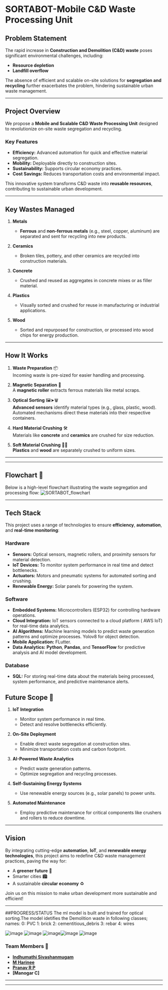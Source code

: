 
# SORTABOT-Mobile C&D Waste Processing Unit   

## Problem Statement 
The rapid increase in **Construction and Demolition (C&D) waste** poses significant environmental challenges, including:  
- **Resource depletion**  
- **Landfill overflow**  

The absence of efficient and scalable on-site solutions for **segregation and recycling** further exacerbates the problem, hindering sustainable urban waste management.  

---

## Project Overview 
We propose a **Mobile and Scalable C&D Waste Processing Unit** designed to revolutionize on-site waste segregation and recycling.  

### Key Features  
- **Efficiency:** Advanced automation for quick and effective material segregation.  
- **Mobility:** Deployable directly to construction sites.  
- **Sustainability:** Supports circular economy practices.  
- **Cost Savings:** Reduces transportation costs and environmental impact.  

This innovative system transforms C&D waste into **reusable resources**, contributing to sustainable urban development.  

---
## Key Wastes Managed  

1. **Metals**  
   - **Ferrous** and **non-ferrous metals** (e.g., steel, copper, aluminum) are separated and sent for recycling into new products.  

2. **Ceramics**   
   - Broken tiles, pottery, and other ceramics are recycled into construction materials.  

3. **Concrete**   
   - Crushed and reused as aggregates in concrete mixes or as filler material.  

4. **Plastics**   
   - Visually sorted and crushed for reuse in manufacturing or industrial applications.  

5. **Wood**  
   - Sorted and repurposed for construction, or processed into wood chips for energy production.  

---

## How It Works 

1. **Waste Preparation** 📦  
   Incoming waste is pre-sized for easier handling and processing.  

2. **Magnetic Separation** 🧲  
   A **magnetic roller** extracts ferrous materials like metal scraps.  

3. **Optical Sorting** 🖼️➤🗑️  
   **Advanced sensors** identify material types (e.g., glass, plastic, wood). Automated mechanisms direct these materials into their respective containers.  

4. **Hard Material Crushing** 🛠️  
   Materials like **concrete** and **ceramics** are crushed for size reduction.  

5. **Soft Material Crushing** 🌳🧩  
   **Plastics** and **wood** are separately crushed to uniform sizes.  

---
---

## Flowchart 🔄  

Below is a high-level flowchart illustrating the waste segregation and processing flow:
![SORTABOT_flowchart](https://github.com/user-attachments/assets/becd90ac-4558-47e8-b7e9-6f4623b8b24f)



---

## Tech Stack 

This project uses a range of technologies to ensure **efficiency**, **automation**, and **real-time monitoring**:  

### Hardware  
- **Sensors:** Optical sensors, magnetic rollers, and proximity sensors for material detection.  
- **IoT Devices:** To monitor system performance in real time and detect bottlenecks.  
- **Actuators:** Motors and pneumatic systems for automated sorting and crushing.  
- **Renewable Energy:** Solar panels for powering the system.  

### Software  
- **Embedded Systems:** Microcontrollers (ESP32) for controlling hardware operations.  
- **Cloud Integration:** IoT sensors connected to a cloud platform ( AWS IoT) for real-time data analytics.  
- **AI Algorithms:** Machine learning models to predict waste generation patterns and optimize processes. Yolov8 for object detection. 
- **Mobile Application:** FLutter.
- **Data Analytics:** **Python**, **Pandas**, and **TensorFlow** for predictive analysis and AI model development.  

### Database  
- **SQL:** For storing real-time data about the materials being processed, system performance, and predictive maintenance alerts.  



## Future Scope 🌟  

1. **IoT Integration**  
   - Monitor system performance in real time.  
   - Detect and resolve bottlenecks efficiently.  

2. **On-Site Deployment** 
   - Enable direct waste segregation at construction sites.  
   - Minimize transportation costs and carbon footprint.  

3. **AI-Powered Waste Analytics**
   - Predict waste generation patterns.  
   - Optimize segregation and recycling processes.  

4. **Self-Sustaining Energy Systems** 
   - Use renewable energy sources (e.g., solar panels) to power units.  

5. **Automated Maintenance**  
   - Employ predictive maintenance for critical components like crushers and rollers to reduce downtime.  

---


## Vision 
By integrating cutting-edge **automation**, **IoT**, and **renewable energy technologies**, this project aims to redefine C&D waste management practices, paving the way for:  
- A **greener future** 🌱  
- Smarter cities 🏙️  
- A sustainable **circular economy** ♻️  

Join us on this mission to make urban development more sustainable and efficient!  

---
##PROGRESS/STATUS
The ml model is built and trained for optical sorting.The model idetifies the Demolition waste in following classes;
names: 
  0: PVC
  1: brick
  2: cementitious_debris
  3: rebar
  4: wires

  ![image](https://github.com/user-attachments/assets/f4d2300d-a004-4f49-86d1-74f4077f67c6) ![image](https://github.com/user-attachments/assets/309b2f54-159d-4fe6-9bf2-1b560d004f2f)
  ![image](https://github.com/user-attachments/assets/c5d46c6e-0d24-4635-aae6-e6578d6eda04)![image](https://github.com/user-attachments/assets/cd3f2c90-482b-4b7f-b726-b2ae2285e1f9)
  ![image](https://github.com/user-attachments/assets/7b0f7551-c5b3-4ad8-8716-d8f6b7ed1153)








### Team Members 👥  

- **[Indhumathi Sivashanmugam](https://github.com/Indhumathi-SivaShanmugam)**  
- **[M Harinee](https://github.com/Harinee2501)**  
- **[Pranav R P](https://github.com/Pranav-1885)**
- **[Manogar C]**

---

---





